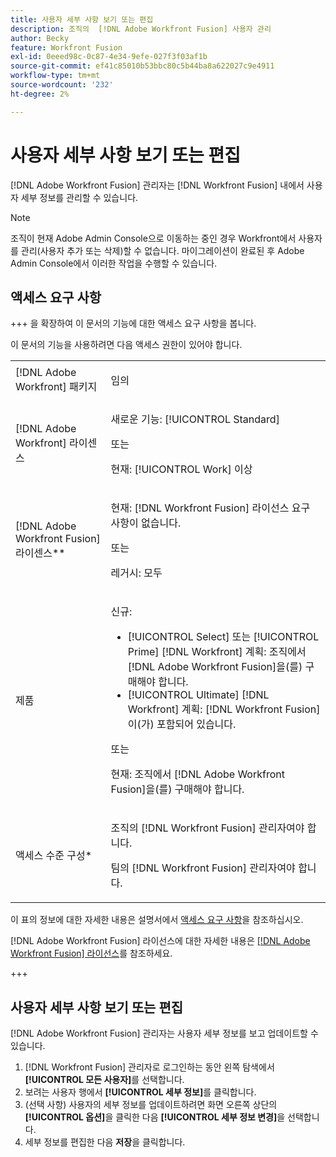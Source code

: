 ```yaml
---
title: 사용자 세부 사항 보기 또는 편집
description: 조직의  [!DNL Adobe Workfront Fusion] 사용자 관리
author: Becky
feature: Workfront Fusion
exl-id: 0eeed98c-0c87-4e34-9efe-027f3f03af1b
source-git-commit: ef41c85010b53bbc80c5b44ba8a622027c9e4911
workflow-type: tm+mt
source-wordcount: '232'
ht-degree: 2%

---
```


# 사용자 세부 사항 보기 또는 편집

[!DNL Adobe Workfront Fusion] 관리자는 [!DNL Workfront Fusion] 내에서 사용자 세부 정보를 관리할 수 있습니다.

>[!NOTE]
>
>조직이 현재 Adobe Admin Console으로 이동하는 중인 경우 Workfront에서 사용자를 관리(사용자 추가 또는 삭제)할 수 없습니다. 마이그레이션이 완료된 후 Adobe Admin Console에서 이러한 작업을 수행할 수 있습니다.

## 액세스 요구 사항

+++ 을 확장하여 이 문서의 기능에 대한 액세스 요구 사항을 봅니다.

이 문서의 기능을 사용하려면 다음 액세스 권한이 있어야 합니다.

<table style="table-layout:auto">
 <col> 
 <col> 
 <tbody> 
  <tr> 
   <td role="rowheader">[!DNL Adobe Workfront] 패키지</td> 
   <td> <p>임의</p> </td> 
  </tr> 
  <tr data-mc-conditions=""> 
   <td role="rowheader">[!DNL Adobe Workfront] 라이센스</td> 
   <td> <p>새로운 기능: [!UICONTROL Standard]</p><p>또는</p><p>현재: [!UICONTROL Work] 이상</p> </td> 
  </tr> 
  <tr> 
   <td role="rowheader">[!DNL Adobe Workfront Fusion] 라이센스**</td> 
   <td>
   <p>현재: [!DNL Workfront Fusion] 라이선스 요구 사항이 없습니다.</p>
   <p>또는</p>
   <p>레거시: 모두 </p>
   </td> 
  </tr> 
  <tr> 
   <td role="rowheader">제품</td> 
   <td>
   <p>신규:</p> <ul><li>[!UICONTROL Select] 또는 [!UICONTROL Prime] [!DNL Workfront] 계획: 조직에서 [!DNL Adobe Workfront Fusion]을(를) 구매해야 합니다.</li><li>[!UICONTROL Ultimate] [!DNL Workfront] 계획: [!DNL Workfront Fusion]이(가) 포함되어 있습니다.</li></ul>
   <p>또는</p>
   <p>현재: 조직에서 [!DNL Adobe Workfront Fusion]을(를) 구매해야 합니다.</p>
   </td> 
  </tr>
  <tr data-mc-conditions=""> 
   <td role="rowheader">액세스 수준 구성*</td> 
   <td> 
     <p>조직의 [!DNL Workfront Fusion] 관리자여야 합니다.</p>
     <p>팀의 [!DNL Workfront Fusion] 관리자여야 합니다.</p>
   </td> 
  </tr> 
   </td> 
  </tr> 
 </tbody> 
</table>

이 표의 정보에 대한 자세한 내용은 설명서에서 [액세스 요구 사항](/help/workfront-fusion/references/licenses-and-roles/access-level-requirements-in-documentation.md)을 참조하십시오.

[!DNL Adobe Workfront Fusion] 라이선스에 대한 자세한 내용은 [[!DNL Adobe Workfront Fusion] 라이선스](/help/workfront-fusion/set-up-and-manage-workfront-fusion/licensing-operations-overview/license-automation-vs-integration.md)를 참조하세요.

+++

## 사용자 세부 사항 보기 또는 편집

[!DNL Adobe Workfront Fusion] 관리자는 사용자 세부 정보를 보고 업데이트할 수 있습니다.

1. [!DNL Workfront Fusion] 관리자로 로그인하는 동안 왼쪽 탐색에서 **[!UICONTROL 모든 사용자]**&#x200B;를 선택합니다.
1. 보려는 사용자 행에서 **[!UICONTROL 세부 정보]**&#x200B;를 클릭합니다.
1. (선택 사항) 사용자의 세부 정보를 업데이트하려면 화면 오른쪽 상단의 **[!UICONTROL 옵션]**&#x200B;을 클릭한 다음 **[!UICONTROL 세부 정보 변경]**&#x200B;을 선택합니다.
1. 세부 정보를 편집한 다음 **저장**&#x200B;을 클릭합니다.
